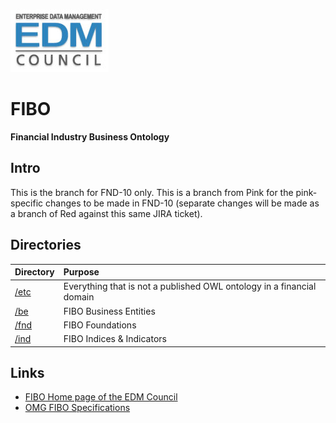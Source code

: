 ![EDM Council Logo](etc/image/edmc-logo.jpg)
# FIBO
__Financial Industry Business Ontology__

## Intro

This is the branch for FND-10 only. This is a branch from Pink for the pink-specific changes to be made in FND-10 (separate changes will be made as a branch of Red against this same JIRA ticket).

## Directories

Directory     | Purpose
:------------ |:-------
[/etc](./etc) | Everything that is not a published OWL ontology in a financial domain
[/be](./be)   | FIBO Business Entities
[/fnd](./fnd) | FIBO Foundations
[/ind](./ind) | FIBO Indices & Indicators

## Links

- [FIBO Home page of the EDM Council](http://www.edmcouncil.org/financialbusiness)
- [OMG FIBO Specifications](http://spec.edmcouncil.org/fibo/)



